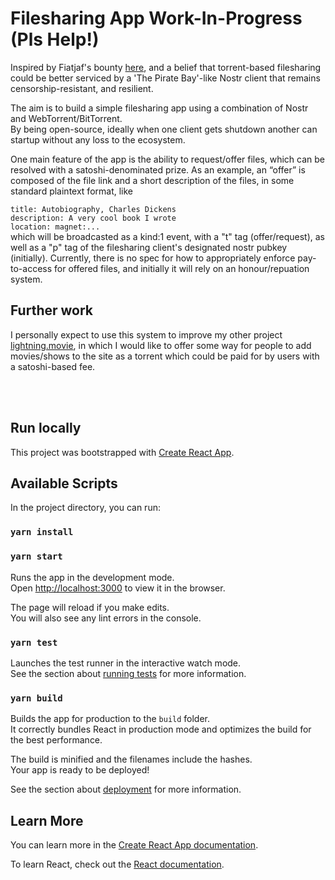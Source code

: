 # Filesharing App Work-In-Progress (Pls Help!)
Inspired by Fiatjaf's bounty [here](https://bountsr.org/p2p-filesharing/), and a belief that torrent-based filesharing could be better serviced by a 'The Pirate Bay'-like Nostr client that remains censorship-resistant, and resilient.

The aim is to build a simple filesharing app using a combination of Nostr and WebTorrent/BitTorrent.\
By being open-source, ideally when one client gets shutdown another can startup without any loss to the ecosystem.



One main feature of the app is the ability to request/offer files, which can be resolved with a satoshi-denominated prize.
As an example, an “offer” is composed of the file link and a short description of the files, in some standard plaintext format, like

`title: Autobiography, Charles Dickens`\
`description: A very cool book I wrote`\
`location: magnet:...`\
which will be broadcasted as a kind:1 event, with a "t" tag (offer/request), as well as a "p" tag of the filesharing client's designated nostr pubkey (initially). Currently, there is no spec for how to appropriately enforce pay-to-access for offered files, and initially it will rely on an honour/repuation system.

## Further work
I personally expect to use this system to improve my other project [lightning.movie](https://www.lightning.movie/), in which I would like to offer some way for people to add movies/shows to the site as a torrent which could be paid for by users with a satoshi-based fee.

<br/><br/>
## Run locally

This project was bootstrapped with [Create React App](https://github.com/facebook/create-react-app).

## Available Scripts

In the project directory, you can run:

### `yarn install`
### `yarn start`

Runs the app in the development mode.\
Open [http://localhost:3000](http://localhost:3000) to view it in the browser.

The page will reload if you make edits.\
You will also see any lint errors in the console.

### `yarn test`

Launches the test runner in the interactive watch mode.\
See the section about [running tests](https://facebook.github.io/create-react-app/docs/running-tests) for more information.

### `yarn build`

Builds the app for production to the `build` folder.\
It correctly bundles React in production mode and optimizes the build for the best performance.

The build is minified and the filenames include the hashes.\
Your app is ready to be deployed!

See the section about [deployment](https://facebook.github.io/create-react-app/docs/deployment) for more information.

## Learn More

You can learn more in the [Create React App documentation](https://facebook.github.io/create-react-app/docs/getting-started).

To learn React, check out the [React documentation](https://reactjs.org/).
